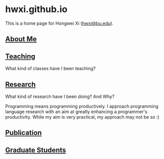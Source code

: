 # hwxi.github.io

This is a home page for Hongwei Xi (hwxi@bu.edu).

## [About Me](./ABOUTME/.)
## [Teaching](./TEACHING/.)

What kind of classes have I been teaching?

## [Research](./RESEARCH/.)

What kind of research have I been doing? And Why?

Programming means programming productively.
I approach programming language research with an aim at
greatly enhancing a programmer's productivity. While my
aim is very practical, my approach may not be so :)

## [Publication](./PUBLICATION/.)

## [Graduate Students](./GRADUATE-STUDENTS/.)
